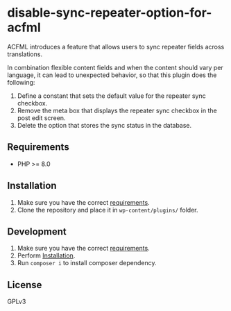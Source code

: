 # disable-sync-repeater-option-for-acfml

ACFML introduces a feature that allows users to sync repeater fields across translations.

In combination flexible content fields and when the content should vary per language, it can lead to unexpected behavior, so that this plugin does the following:

1. Define a constant that sets the default value for the repeater sync checkbox.
2. Remove the meta box that displays the repeater sync checkbox in the post edit screen.
3. Delete the option that stores the sync status in the database.

## Requirements

* PHP >= 8.0

## Installation

1. Make sure you have the correct [requirements](#requirements).
2. Clone the repository and place it in `wp-content/plugins/` folder.

## Development

1. Make sure you have the correct [requirements](#requirements).
2. Perform [Installation](#installation).
3. Run `composer i` to install composer dependency.

## License

GPLv3
